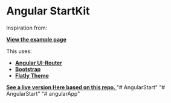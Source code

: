 # Angular StartKit

Inspiration from:

**[ View the example page](http://jeremymorgan.github.io/Angular-Kickstart/#/)**

This uses:


- **[Angular UI-Router](https://github.com/angular-ui/ui-router)**
- **[Bootstrap](http://getbootstrap.com/)**
- **[Flatly Theme](https://bootswatch.com/flatly/)**

**[See a live version Here based on this repo. ](http://jeremymorgan.github.io/Angular-Kickstart/#/)**"# AngularStart"
"# AngularStart" 
"# angularApp" 
